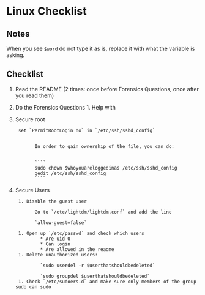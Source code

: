 # Linux Checklist

## Notes

When you see `$word` do not type it as is, replace it with what the variable is asking.


## Checklist

1. Read the README (2 times: once before Forensics Questions, once after you read them)

1. Do the Forensics Questions
        1. Help with 
  
1. Secure root

        set `PermitRootLogin no` in `/etc/ssh/sshd_config`
    
    
              In order to gain ownership of the file, you can do:


              ````
              sudo chown $whoyouareloggedinas /etc/ssh/sshd_config
              gedit /etc/ssh/sshd_config
              ````


1. Secure Users

        1. Disable the guest user
              
              Go to `/etc/lightdm/lightdm.conf` and add the line
              
              `allow-guest=false`
              
        1. Open up `/etc/passwd` and check which users
                * Are uid 0
                * Can login
                * Are allowed in the readme
        1. Delete unauthorized users:
        
                `sudo userdel -r $userthatshouldbedeleted`
                
                `sudo groupdel $userthatshouldbedeleted`
        1. Check `/etc/sudoers.d` and make sure only members of the group sudo can sudo
